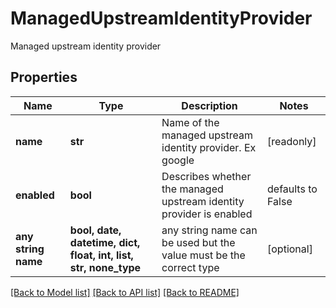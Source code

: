 # ManagedUpstreamIdentityProvider

Managed upstream identity provider

## Properties
Name | Type | Description | Notes
------------ | ------------- | ------------- | -------------
**name** | **str** | Name of the managed upstream identity provider. Ex google | [readonly] 
**enabled** | **bool** | Describes whether the managed upstream identity provider is enabled | defaults to False
**any string name** | **bool, date, datetime, dict, float, int, list, str, none_type** | any string name can be used but the value must be the correct type | [optional]

[[Back to Model list]](../README.md#documentation-for-models) [[Back to API list]](../README.md#documentation-for-api-endpoints) [[Back to README]](../README.md)


